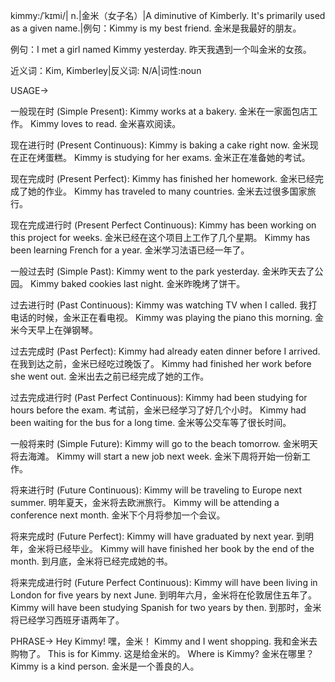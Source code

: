 kimmy:/ˈkɪmi/| n.|金米（女子名）|A diminutive of Kimberly.  It's primarily used as a given name.|例句：Kimmy is my best friend. 金米是我最好的朋友。

例句：I met a girl named Kimmy yesterday. 昨天我遇到一个叫金米的女孩。


近义词：Kim, Kimberley|反义词: N/A|词性:noun


USAGE->

一般现在时 (Simple Present):
Kimmy works at a bakery. 金米在一家面包店工作。
Kimmy loves to read. 金米喜欢阅读。

现在进行时 (Present Continuous):
Kimmy is baking a cake right now. 金米现在正在烤蛋糕。
Kimmy is studying for her exams. 金米正在准备她的考试。

现在完成时 (Present Perfect):
Kimmy has finished her homework. 金米已经完成了她的作业。
Kimmy has traveled to many countries. 金米去过很多国家旅行。

现在完成进行时 (Present Perfect Continuous):
Kimmy has been working on this project for weeks. 金米已经在这个项目上工作了几个星期。
Kimmy has been learning French for a year. 金米学习法语已经一年了。

一般过去时 (Simple Past):
Kimmy went to the park yesterday. 金米昨天去了公园。
Kimmy baked cookies last night. 金米昨晚烤了饼干。

过去进行时 (Past Continuous):
Kimmy was watching TV when I called. 我打电话的时候，金米正在看电视。
Kimmy was playing the piano this morning. 金米今天早上在弹钢琴。

过去完成时 (Past Perfect):
Kimmy had already eaten dinner before I arrived. 在我到达之前，金米已经吃过晚饭了。
Kimmy had finished her work before she went out. 金米出去之前已经完成了她的工作。

过去完成进行时 (Past Perfect Continuous):
Kimmy had been studying for hours before the exam. 考试前，金米已经学习了好几个小时。
Kimmy had been waiting for the bus for a long time. 金米等公交车等了很长时间。

一般将来时 (Simple Future):
Kimmy will go to the beach tomorrow. 金米明天将去海滩。
Kimmy will start a new job next week. 金米下周将开始一份新工作。

将来进行时 (Future Continuous):
Kimmy will be traveling to Europe next summer. 明年夏天，金米将去欧洲旅行。
Kimmy will be attending a conference next month. 金米下个月将参加一个会议。

将来完成时 (Future Perfect):
Kimmy will have graduated by next year. 到明年，金米将已经毕业。
Kimmy will have finished her book by the end of the month. 到月底，金米将已经完成她的书。

将来完成进行时 (Future Perfect Continuous):
Kimmy will have been living in London for five years by next June. 到明年六月，金米将在伦敦居住五年了。
Kimmy will have been studying Spanish for two years by then. 到那时，金米将已经学习西班牙语两年了。


PHRASE->
Hey Kimmy! 嘿，金米！
Kimmy and I went shopping. 我和金米去购物了。
This is for Kimmy. 这是给金米的。
Where is Kimmy? 金米在哪里？
Kimmy is a kind person. 金米是一个善良的人。
